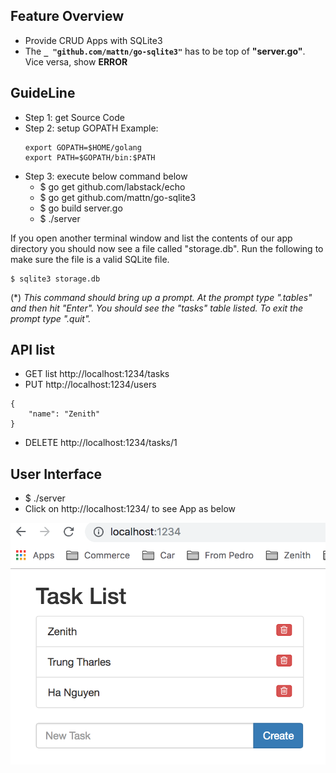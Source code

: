 ## Feature Overview
- Provide CRUD Apps with SQLite3 
- The <b>`_ "github.com/mattn/go-sqlite3"`</b> has to be top of <b>"server.go"</b>. Vice versa, show <b>ERROR</b>

## GuideLine
- Step 1: get Source Code
- Step 2: setup GOPATH
	Example:
	```
	export GOPATH=$HOME/golang
	export PATH=$GOPATH/bin:$PATH
	```
- Step 3: execute below command below
	- $ go get github.com/labstack/echo
	- $ go get github.com/mattn/go-sqlite3
	- $ go build server.go
	- $ ./server


If you open another terminal window and list the contents of our app directory you should now see a file called "storage.db". Run the following to make sure the file is a valid SQLite file.
```
$ sqlite3 storage.db
```
(*) <i>This command should bring up a prompt. At the prompt type ".tables" and then hit "Enter". You should see the "tasks" table listed. To exit the prompt type ".quit".</i>



## API list
- GET list http://localhost:1234/tasks
- PUT http://localhost:1234/users 
```
{
    "name": "Zenith"
}
```
- DELETE http://localhost:1234/tasks/1

## User Interface
- $ ./server
- Click on http://localhost:1234/ to see App as below

![Screenshot](api_demo.png)